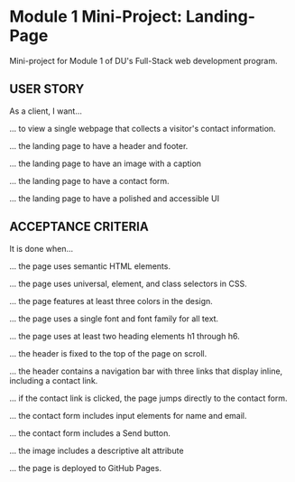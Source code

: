 # Module 1 Mini-Project: Landing-Page

Mini-project for Module 1 of DU's Full-Stack web development program.

## USER STORY

As a client, I want...

... to view a single webpage that collects a visitor's contact information.

... the landing page to have a header and footer.

... the landing page to have an image with a caption

... the landing page to have a contact form.

... the landing page to have a polished and accessible UI

## ACCEPTANCE CRITERIA

It is done when...

... the page uses semantic HTML elements.

... the page uses universal, element, and class selectors in CSS.

... the page features at least three colors in the design.

... the page uses a single font and font family for all text.

... the page uses at least two heading elements h1 through h6.

... the header is fixed to the top of the page on scroll.

... the header contains a navigation bar with three links that display inline, including a contact link.

... if the contact link is clicked, the page jumps directly to the contact form.

... the contact form includes input elements for name and email.

... the contact form includes a Send button.

... the image includes a descriptive alt attribute

... the page is deployed to GitHub Pages.
